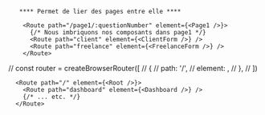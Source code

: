        **** Permet de lier des pages entre elle ****

        <Route path="/page1/:questionNumber" element={<Page1 />}>
          {/* Nous imbriquons nos composants dans page1 */}
          <Route path="client" element={<ClientForm />} />
          <Route path="freelance" element={<FreelanceForm />} />
        </Route>

// const router = createBrowserRouter([
// {
// path: '/',
// element: <Root />,
// },
// ])

      <Route path="/" element={<Root />}>
        <Route path="dashboard" element={<Dashboard />} />
        {/* ... etc. */}
      </Route>
